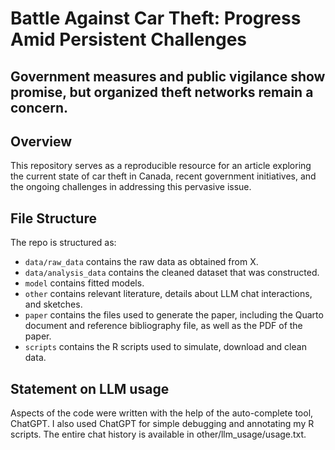 # Battle Against Car Theft: Progress Amid Persistent Challenges
## Government measures and public vigilance show promise, but organized theft networks remain a concern.

## Overview

This repository serves as a reproducible resource for an article exploring the current state of car theft in Canada, recent government initiatives, and the ongoing challenges in addressing this pervasive issue.


## File Structure

The repo is structured as:

-   `data/raw_data` contains the raw data as obtained from X.
-   `data/analysis_data` contains the cleaned dataset that was constructed.
-   `model` contains fitted models. 
-   `other` contains relevant literature, details about LLM chat interactions, and sketches.
-   `paper` contains the files used to generate the paper, including the Quarto document and reference bibliography file, as well as the PDF of the paper. 
-   `scripts` contains the R scripts used to simulate, download and clean data.


## Statement on LLM usage

Aspects of the code were written with the help of the auto-complete tool, ChatGPT. 
I also used ChatGPT for simple debugging and annotating my R scripts.
The entire chat history is available in other/llm_usage/usage.txt.
